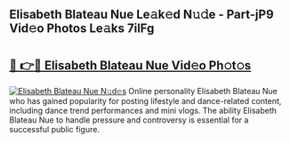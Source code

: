 ## Elisabeth Blateau Nue Le𝚊k𝚎d N𝚞𝚍e - Part-jP9 Vid𝚎o Photos Le𝚊ks 7ilFg

# <h2><a href="http://fb71atj.evod.top/?m=Elisabeth+Blateau+Nue">🔗 👉🔴 Elisabeth Blateau Nue Vid𝚎o Ph𝚘t𝚘s</a></h2>

[![Elisabeth Blateau Nue N𝚞d𝚎s](https://i.imgur.com/8V9OHl7.gif)](http://fb71atj.evod.top/?m=Elisabeth+Blateau+Nue)
Online personality Elisabeth Blateau Nue who has gained popularity for posting lifestyle and dance-related content, including dance trend performances and mini vlogs. The ability Elisabeth Blateau Nue to handle pressure and controversy is essential for a successful public figure. 
